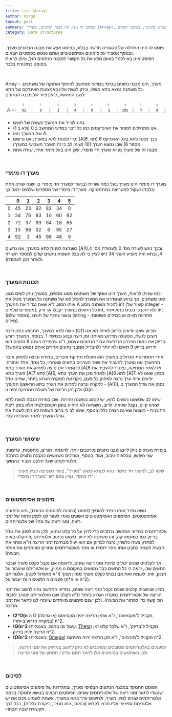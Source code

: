 ```yaml
---
title: מערך (Array)
author: nirgn
layout: post
summary: "בפוסט זה אציג את מבנה הנתונים, מערך (Array), ואסביר על סימונים אסימפטוטים אותם נפגוש בהמשך, בפוסטי הבאים."
category: Data Structures
---
```

פוסט זה הינו התחלה של קטגוריה חדשה בבלוג, בפוסט אציג את מבנה הנתונים מערך, ובנוסף אסביר על סימונים אסימפטוטים אותם נפגוש בפוסטים הבאים.  
הפוסט אינו בא ללמד באופן מלא את כל הקשור למבנה הנתונים הנל, וניתן לראות בפוסט כתזכורת בלבד.

<!--more-->

&nbsp;

Array - מערך, הינו מבנה נתונים בסיסי במדעי המחשב לאיסוף ואחזקה של משתנים. כל משתנה נמצא בתא משלו, וניתן לגשת אליו באמצעות האינדקס של התא.  
לשם המחשה, להלן ציור של מבנה הנתונים:

<div>
  <img src="/images/posts/array/One-dimensional_Array.png" alt="One-dimensional Array">
</div>

  * נהוג לצייר את המערך כשורה של תאים.
  * אנו מתחילים לספור את האינדקסים כמו כל דבר במדעי המחשב ב 0 (ולא ב 1).
  * שם המערך הוא A.
  * כדי לפנות לתא במערך, אנו נרשום: [A[6. בכך נפנה לתא בעל האינדקס 6 (תא מספר 6) שבו נמצא הערך 101 (שימו לב כי זה האיבר השביעי במערך).
  * מבנה זה של מערך נקרא מערך חד מימדי, שכן הינו בעל מימד אחד, שורה אחת.

&nbsp;

### מערך דו מימדי

מערך דו מימדי הינו מערך בעל כמה שורות (בניגוד למערך חד מימדי בו ישנה שורה אחת בלבד) ושקול למטריצה במתמטיקה. מערך דו מימדי של מספרים שלמים יראה כך:

||0|1|2|3|4|5|
|:-:|:-:|:-:|:-:|:-:|:-:|:-:|
|0|45|23|92|82|34|0|
|1|34|76|83|10|60|92|
|2|72|37|93|94|18|65|
|3|15|98|32|6|95|27|
|4|92|3|45|96|48|9|

כשנרצה לפנות לתא במערך, אנו נרשום [A[0,4 ובכך ניגש לשורה מס' 0 ולעמודה מס' 4, ובתא הזה מופיע הערך 34 (יש לציין כי לא בכל השפות ניגשים קודם למספר השורה ולאחר מכן לעמודה).

&nbsp;

### תכונות המערך

כמו שניתן לראות, מערך הינו אוסף של משתנים מסוג מסויים, במערך ניתן לשים מגוון סוגי משתנים, אך ברגע שהגדרנו את המערך להכיל סוג של משתנה כל המערך מכיל את אותו הסוג. ז"א שאם נגדיר את המערך A להכיל משתנה מסוג int (קיצור של integer - מספרים שלמים), כל התאים במערך יקבלו אך ורק int, ולא יתכן כי נכניס בתא אחד int (מספר שלם), ובשני צירוף של תווים (string - מחרוזת תווים או במילים פשוטות: מילים).

גישה לתא במערך, תתבצע בזמן ריצה (O(1 מכיוון שאנו יודעים בדיוק לאיזה תא אנו רוצים לגשת, הפעולה תדרוש מאיתנו זמן ריצה קבוע ובסיסי: 1. בנוסף, המערך דורש בדיוק את כמות הזיכרון הנדרשת עבור הנתונים עצמם, ז"א שבמידה וישנם 9 נתונים הוא ידרוש בדיוק 9 תאים ולא יותר (להבדיל ממבני נתונים אחרים אותם נפגוש בהמשך).

אחד החסרונות הגדולים במערך הוא פעולת מחיקת איברים, במידה ונרצה למחוק איבר מהמערך אנו נצטרך להעביר את שאר הערכים בתאים שאחריו, כל אחד, אחד אחורה. לדוגמה: אם נרצה למחוק את הערך בתא [A[6 אז לאחר המחיקה, נצטרך להעביר את הערך בתא [A[7 לתא [A[6, ולאחר מכן את הערך בתא [A[8 לתא [A[7. מכיוון שאנו לא יודעים איזה ערך נרצה למחוק כל פעם, ניקח את המקרה הגרוע ביותר, שהינו גודל המערך (למקרה ונרצה למחוק את הערך בתא הראשון - [A[0), נסמן את גודל המערך ב n ולכן זמן הריצה של פעולת המחיקה יהיה (O(n.


שימו לב שכשאנו ניגשים לתא, יש לנהוג במשנה זהירות, שכן במידה וננסה לגשת לתא שאינו קיים, נקבל שגיאה. לרוב, השגיאה לא תיהיה בזמן הקומפילציה אלא בזמן ריצת התוכנית - תוצאה שאינה רצויה כלל! בנוסף, שימו לב כי ברוב השפות לא ניתן לשנות את גודל המערך לאחר ההכרזה עליו.

&nbsp;

### שימושי המערך

בעזרת מערכים ניתן לייצג מבני נתונים מורכבים יותר, לדוגמה: תורים, מחסניות, ערימות, עצי חיפוש, טבלאות גיבוב, ועוד. בנוסף, מערכים משמשים כמבנה נתונים בהרבה אלגוריתמים שעל חלקם נעבור בהמשך.

> שימו לב, למערך חד מימדי נהוג לקרוא פשוט "מערך", בעוד כשנרצה לציין מערך דו מימדי, נציין במפורש "מערך דו מימדי".

&nbsp;

### סימונים אסימפטוטים

נושא נפרד אותו רציתי להוסיף לפוסט (כהכנה לפוסטים הבאים), הינו סימונים אסימפטוטים. הסימונים האסימפטוטים השונים נועדו לעזור לנו לסמן ניתוח של זמני ריצה, זמני ריצה של מה? של אלגוריתמים.

אלגוריתמים במדעי המחשב נכתבים כדי לרוץ על כל קלט שהוא, ולכן נהוג לסמן את גודל הקלט באות n, בדיוק כמו במתמטיקה, זהו משתנה לא ידוע. כשאנו נכתוב אלגוריתם לפתרון בעיה כלשהי, נרצה לבדוק אם הוא יעיל מבחינת זמני הריצה (ז"א פותר את הבעיה לשמה כתבנו אותו מהר יחסית או מהר מאלגוריתמים אחרים הפותרים את אותה הבעיה).

אך לקלטים שונים יכולים להיות זמני ריצה שונים, לדוגמה אם נקבל כקלט מערך שכבר ממוין, יש אלגוריתם שיעבור על n התאים שבו, יראה כי כל התאים כבר נמצאים במקומם הנכון, וזהו. לעומת זאת אם נכניס כקלט מערך ממוין הפוך (ז"א מהגדול לקטן), אלגוריתם זה יעבור על n התאים n פעמים (n*n או n^2).

מכיון שבשביל קלטים שונים נקבל זמני ריצה שונים, במדעי המחשב נהוג לחשב את זמני הריצה של אלגוריתמים במקרה הגרוע ביותר (ז"א לקלט שבו האלגוריתם יצטרך לעבוד הכי קשה כדי לפתור את הבעיה). ולכן ישנם סימונים מיוחדים שיעזרו לנו לתאר את זמני הריצה:

  * **(2^O(n** ה O (או גדולה) מקביל ל'מקסימום', ז"א שזמן הריצה יהיה מקסימום (במקרה הגרוע ביותר) n^2.
  * **(Θ(n^2** (עיגול וקו בתוכו, באנגלית: [Theta](http://en.wikipedia.org/wiki/Theta)) מקביל ל'בדיוק', ז"א שלכל קלט זמן הריצה יהיה בדיוק n^2.
  * **(Ω(n^2** (באנגלית: [Omega](http://en.wikipedia.org/wiki/Omega)) מקביל ל'מינימום', ז"א זמן הריצה יהיה מינימום n^2.

> לפעמים באלגוריתמים מסובכים ומורכבים לא ניתן לחשב במדויק את זמני הריצה, ולכן משתמשים בסימונים אלו לתאר חסם עליון / תחתון של זמני הריצה.

&nbsp;

### לסיכום

הפוסט התמקד במבנה הנתונים הבסיסי מערך, ובהגדרות של סימונים אסימפטוטים שנועדו לתאר זמני ריצה של אלגוריתמים שונים. הפוסטים הבאים בנושא יתמקדו בכמה אלגוריתמים שונים למיון מערך, ולחיפוש ערך בתא במערך. אשמח לשמוע מכם אם יש אלגוריתם ספציפי עליו תרצו לקרוא (וכמובן, כמו תמיד, ביקורת כללית), בכל דרך תקשורת שבה תבחרו.
